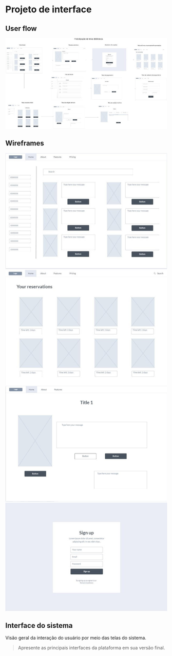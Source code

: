 
# Projeto de interface

 ## User flow

![user flow](images/userFlow.jpg)

## Wireframes

![HomePage](images/HomePage.jpg)
![LivrosReservados](images/LivrosReservados.jpg)
![gerenciarAcervo](images/gerenciarAcervo.png)
![login](images/login.jpg)


 



## Interface do sistema

Visão geral da interação do usuário por meio das telas do sistema. 

> Apresente as principais interfaces da plataforma em sua versão final.
